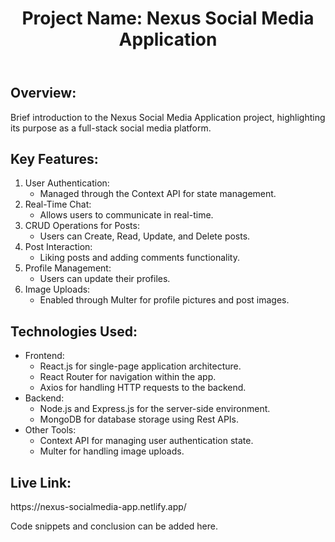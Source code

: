 <!DOCTYPE html>
<html lang="en">
<head>
  <meta charset="UTF-8">
  <meta name="viewport" content="width=device-width, initial-scale=1.0">
</head>
<body>
  <header>
    <h1>Project Name: Nexus Social Media Application</h1>
  </header>
  <section id="overview">
    <h2>Overview:</h2>
    <p>Brief introduction to the Nexus Social Media Application project, highlighting its purpose as a full-stack social media platform.</p>
  </section>
  <section id="features">
    <h2>Key Features:</h2>
    <ol>
      <li>User Authentication:
        <ul>
          <li>Managed through the Context API for state management.</li>
        </ul>
      </li>
      <li>Real-Time Chat:
        <ul>
          <li>Allows users to communicate in real-time.</li>
        </ul>
      </li>
      <li>CRUD Operations for Posts:
        <ul>
          <li>Users can Create, Read, Update, and Delete posts.</li>
        </ul>
      </li>
      <li>Post Interaction:
        <ul>
          <li>Liking posts and adding comments functionality.</li>
        </ul>
      </li>
      <li>Profile Management:
        <ul>
          <li>Users can update their profiles.</li>
        </ul>
      </li>
      <li>Image Uploads:
        <ul>
          <li>Enabled through Multer for profile pictures and post images.</li>
        </ul>
      </li>
    </ol>
  </section>
  <section id="technologies">
    <h2>Technologies Used:</h2>
    <ul>
      <li>Frontend:
        <ul>
          <li>React.js for single-page application architecture.</li>
          <li>React Router for navigation within the app.</li>
          <li>Axios for handling HTTP requests to the backend.</li>
        </ul>
      </li>
      <li>Backend:
        <ul>
          <li>Node.js and Express.js for the server-side environment.</li>
          <li>MongoDB for database storage using Rest APIs.</li>
        </ul>
      </li>
      <li>Other Tools:
        <ul>
          <li>Context API for managing user authentication state.</li>
          <li>Multer for handling image uploads.</li>
        </ul>
      </li>
    </ul>
  </section>
  <section id="structure">
    <h2>Live Link:</h2>
    <p>https://nexus-socialmedia-app.netlify.app/</p>
  </section>
  <footer>
    <p>Code snippets and conclusion can be added here.</p>
  </footer>
</body>
</html>
